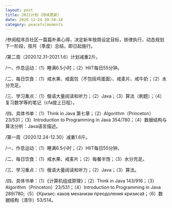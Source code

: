 ```yaml
---
layout: post
title: 2021计划（持续更新）
date: 2020-12-24 20:58:18
category: peacefulmoments
---   
```

/参阅程序员社区一篇篇朴素心得，决定新年按周设定目标，铁律执行，动态规划下一阶段，按月（季度）总结，即日起施行。

/第二周（2020.12.31-2021.1.6）计划减重2斤。
 
/一、作息运动：（1）睡满6.5小时；（2）HIIT每日55分钟。
 
/二、每日饮食：（1）戒水果、戒面包（不包括鸡蛋面）、戒麦片、戒牛奶；（2）水分充足。
 
/三、学习重点：（1）俄语大量阅读和听力；（2）Java；（3）算法（刷题）；（4）复习数学等的笔记（cfa提上日程）。
 
/四、具体书单：（1）Think in Java 第七章；（2）Algorithm（Princeton）23/531；（3）Introduction to Programming in Java 354/780；（4）数据结构与算法分析：Java语言描述。


/第一周（2020.12.24-12.30）减重1.6斤。
 
/一、作息运动：（1）睡满6.5小时；（2）HIIT每日55分钟。
 
/二、每日饮食：（1）戒水果、戒麦片；（2）每餐半饱；（3）水分充足。
 
/三、学习重点：（1）俄语大量阅读和听力；（2）Java；（3）算法。
 
/四、具体书单：（1）《计算机组成原理》；（2）Think in Java 143/916；（3）Algorithm（Princeton）23/531；（4）Introduction to Programming in Java 289/780;（5）《Кризис: каков механизм преодоления кризиса》；（6）数据结构（清华）53/514。
